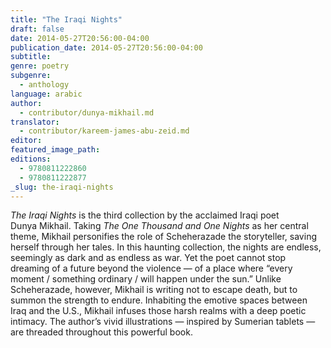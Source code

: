 ```yaml
---
title: "The Iraqi Nights"
draft: false
date: 2014-05-27T20:56:00-04:00
publication_date: 2014-05-27T20:56:00-04:00
subtitle:
genre: poetry
subgenre:
  - anthology
language: arabic
author:
  - contributor/dunya-mikhail.md
translator:
  - contributor/kareem-james-abu-zeid.md
editor:
featured_image_path:
editions:
  - 9780811222860
  - 9780811222877
_slug: the-iraqi-nights
---
```


_The Iraqi Nights_ is the third collection by the acclaimed Iraqi poet Dunya Mikhail. Taking _The One Thousand and One Nights_ as her central theme, Mikhail personifies the role of Scheherazade the storyteller, saving herself through her tales. In this haunting collection, the nights are endless, seemingly as dark and as endless as war. Yet the poet cannot stop dreaming of a future beyond the violence — of a place where “every moment / something ordinary / will happen under the sun.” Unlike Scheherazade, however, Mikhail is writing not to escape death, but to summon the strength to endure. Inhabiting the emotive spaces between Iraq and the U.S., Mikhail infuses those harsh realms with a deep poetic intimacy. The author’s vivid illustrations — inspired by Sumerian tablets — are threaded throughout this powerful book.


